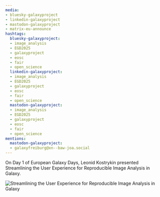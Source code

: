 ```yaml
---
media:
- bluesky-galaxyproject
- linkedin-galaxyproject
- mastodon-galaxyproject
- matrix-eu-announce
hashtags:
  bluesky-galaxyproject:
  - image_analysis
  - EGD2025
  - galaxyproject
  - eosc
  - fair
  - open_science
  linkedin-galaxyproject:
  - image_analysis
  - EGD2025
  - galaxyproject
  - eosc
  - fair
  - open_science
  mastodon-galaxyproject:
  - image_analysis
  - EGD2025
  - galaxyproject
  - eosc
  - fair
  - open_science
mentions:
  mastodon-galaxyproject:
  - galaxyfreiburg@xn--baw-joa.social
---
```


On Day 1 of European Galaxy Days, Leonid Kostrykin presented Streamlining the User Experience for Reproducible Image Analysis in Galaxy.

![Streamlining the User Experience for Reproducible Image Analysis in Galaxy](IMAGE_URL_HERE)